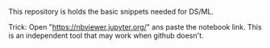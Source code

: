 This repository is holds the basic snippets needed for DS/ML.

Trick:
Open "https://nbviewer.jupyter.org/" ans paste the notebook link. This is an independent tool that may work when github doesn't.
